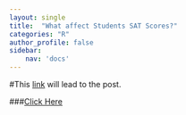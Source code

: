```yaml
---
layout: single
title:  "What affect Students SAT Scores?"
categories: "R"
author_profile: false
sidebar: 
    nav: 'docs'
---
```


#This [link](https://cheolminlee0907.netlify.app/post/2021-04-02-what-affect-students-sat-score/) will lead to the post.

###[Click Here](https://cheolminlee0907.netlify.app/post/2021-04-02-what-affect-students-sat-score/)

